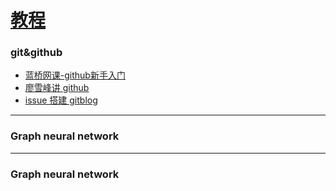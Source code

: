 # [教程](https://github.com/iLovEing/notebook/issues/6)

### git&github
- [蓝桥网课-github新手入门](https://www.lanqiao.cn/courses/1035)
- [廖雪峰讲 github](https://www.liaoxuefeng.com/wiki/896043488029600)
- [issue 搭建 gitblog](https://zhuanlan.zhihu.com/p/400962805)

---

### Graph neural network

---

### Graph neural network